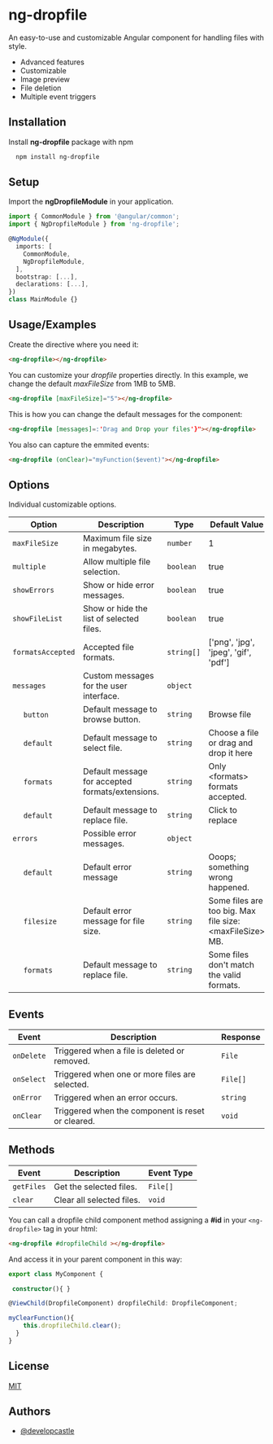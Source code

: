 
# ng-dropfile

An easy-to-use and customizable Angular component for handling files with style.

- Advanced features
- Customizable
- Image preview
- File deletion
- Multiple event triggers

## Installation

Install __ng-dropfile__ package with npm

```bash
  npm install ng-dropfile
```
    
## Setup
Import the __ngDropfileModule__ in your application.

```typescript
import { CommonModule } from '@angular/common';
import { NgDropfileModule } from 'ng-dropfile';

@NgModule({
  imports: [
    CommonModule,
    NgDropfileModule,
  ],
  bootstrap: [...],
  declarations: [...],
})
class MainModule {}

```

## Usage/Examples



Create the directive where you need it:
```html
<ng-dropfile></ng-dropfile>
```

You can customize your _dropfile_ properties directly. In this example, we change the default _maxFileSize_ from 1MB to 5MB.
```html
<ng-dropfile [maxFileSize]="5"></ng-dropfile>
```

This is how you can change the default messages for the component:
```html
<ng-dropfile [messages]=:'Drag and Drop your files'}"></ng-dropfile>
```
You also can capture the  emmited events:
```html
<ng-dropfile (onClear)="myFunction($event)"></ng-dropfile>
```

## Options  
Individual customizable options.

| Option          | Description                                       | Type                  | Default Value         |
| ------------------ | ------------------------------------------------- | --------------------- | --------------------- |
| `maxFileSize`      | Maximum file size in megabytes.                   | `number`              | 1    |
| `multiple`         | Allow multiple file selection.                   | `boolean`             | true                |
| `showErrors`       | Show or hide error messages.                      | `boolean`             | true               |
| `showFileList`     | Show or hide the list of selected files.          | `boolean`             | true                |
| `formatsAccepted`  | Accepted file formats.                            | `string[]`            | ['png', 'jpg', 'jpeg', 'gif', 'pdf'] |
| `messages`         | Custom messages for the user interface.           | `object` |  |
| &nbsp;&nbsp;&nbsp;&nbsp;&nbsp;`button`       | Default message to browse button.   | `string`  | Browse file |
| &nbsp;&nbsp;&nbsp;&nbsp;&nbsp;`default`       | Default message to select file.   | `string`  | Choose a file or drag and drop it here |
| &nbsp;&nbsp;&nbsp;&nbsp;&nbsp;`formats`       | Default message for accepted formats/extensions.   | `string`  | Only \<formats\> formats accepted. |
| &nbsp;&nbsp;&nbsp;&nbsp;&nbsp;`default`       | Default message to replace file.   | `string`  | Click to replace |
| `errors`           | Possible error messages.                          | `object` |  |
| &nbsp;&nbsp;&nbsp;&nbsp;&nbsp;`default`       | Default error message   | `string`  | Ooops; something wrong happened. |
| &nbsp;&nbsp;&nbsp;&nbsp;&nbsp;`filesize`       | Default error message for file size.   | `string`  | Some files are too big. Max file size: \<maxFileSize\> MB. |
| &nbsp;&nbsp;&nbsp;&nbsp;&nbsp;`formats`       | Default message to replace file.   | `string`  | Some files don't match the valid formats. |

## Events

| Event            | Description                                        | Response                        |
|-------------------|----------------------------------------------------|-----------------------------------|
| `onDelete`          | Triggered when a file is deleted or removed.       | `File` |
| `onSelect`   | Triggered when one or more files are selected.     | `File[]`  |
| `onError`           | Triggered when an error occurs.                    | `string`            |
| `onClear`           | Triggered when the component is reset or cleared.  | `void`              |

## Methods


| Event            | Description                                        | Event Type                        |
|-------------------|----------------------------------------------------|-----------------------------------|
| `getFiles`          |Get the selected files.       | `File[]` |
| `clear`   | Clear all selected files.    | `void`  |

You can call a dropfile child component method assigning a __#id__ in your `<ng-dropfile>` tag in your html:

```html
<ng-dropfile #dropfileChild ></ng-dropfile>
```

And access it in your parent component in this way:

```typescript
export class MyComponent {

 constructor(){ }

@ViewChild(DropfileComponent) dropfileChild: DropfileComponent;

myClearFunction(){
    this.dropfileChild.clear();
  }
}
```



## License

[MIT](https://choosealicense.com/licenses/mit/)


## Authors

- [@developcastle](https://github.com/developcastle)

